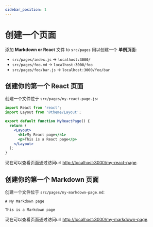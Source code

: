 ```yaml
---
sidebar_position: 1
---
```


# 创建一个页面

添加 **Markdown or React** 文件 to `src/pages` 用以创建一个 **单例页面**:

- `src/pages/index.js` → `localhost:3000/`
- `src/pages/foo.md` → `localhost:3000/foo`
- `src/pages/foo/bar.js` → `localhost:3000/foo/bar`

## 创建你的第一个 React 页面

创建一个文件位于 `src/pages/my-react-page.js`:

```jsx title="src/pages/my-react-page.js"
import React from 'react';
import Layout from '@theme/Layout';

export default function MyReactPage() {
  return (
    <Layout>
      <h1>My React page</h1>
      <p>This is a React page</p>
    </Layout>
  );
}
```

现在可以查看页面通过访问url [http://localhost:3000/my-react-page](http://localhost:3000/my-react-page).

## 创建你的第一个 Markdown 页面

创建一个文件位于 `src/pages/my-markdown-page.md`:

```mdx title="src/pages/my-markdown-page.md"
# My Markdown page

This is a Markdown page
```

现在可以查看页面通过访问url [http://localhost:3000/my-markdown-page](http://localhost:3000/my-markdown-page).
